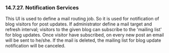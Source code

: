<div>

<div>

<div>

<div>

### 14.7.27. Notification Services

</div>

</div>

</div>

This UI is used to define a mail routing job. So it is used for
notification of blog visitors for post updates. If administrator define
a mail target and refresh interval; visitors to the given blog can
subscribe to the 'mailing list' for blog updates. Once visitor have
subscribed, on every new post an email will be sent to he/she. If the
mail is deleted, the mailing list for blog update notification will be
canceled.

</div>
